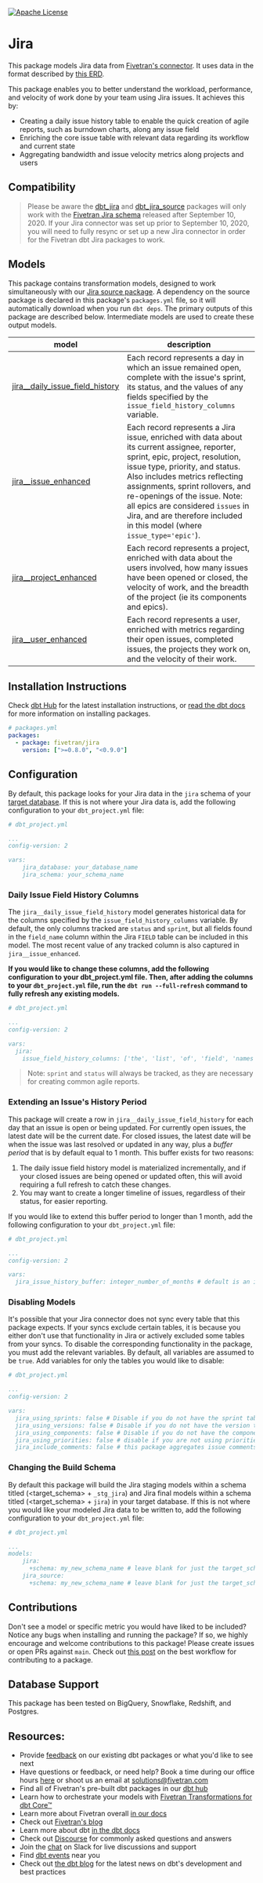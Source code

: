 [![Apache License](https://img.shields.io/badge/License-Apache%202.0-blue.svg)](https://opensource.org/licenses/Apache-2.0)
# Jira

This package models Jira data from [Fivetran's connector](https://fivetran.com/docs/applications/jira). It uses data in the format described by [this ERD](https://fivetran.com/docs/applications/jira/#schemainformation).

This package enables you to better understand the workload, performance, and velocity of work done by your team using Jira issues. It achieves this by:
- Creating a daily issue history table to enable the quick creation of agile reports, such as burndown charts, along any issue field
- Enriching the core issue table with relevant data regarding its workflow and current state
- Aggregating bandwidth and issue velocity metrics along projects and users

## Compatibility
> Please be aware the [dbt_jira](https://github.com/fivetran/dbt_jira) and [dbt_jira_source](https://github.com/fivetran/dbt_jira_source) packages will only work with the [Fivetran Jira schema](https://fivetran.com/docs/applications/jira/changelog) released after September 10, 2020. If your Jira connector was set up prior to September 10, 2020, you will need to fully resync or set up a new Jira connector in order for the Fivetran dbt Jira packages to work.

## Models

This package contains transformation models, designed to work simultaneously with our [Jira source package](https://github.com/fivetran/dbt_jira_source). A dependency on the source package is declared in this package's `packages.yml` file, so it will automatically download when you run `dbt deps`. The primary outputs of this package are described below. Intermediate models are used to create these output models.

| **model**                | **description**                                                                                                                                |
| ------------------------ | ---------------------------------------------------------------------------------------------------------------------------------------------- |
| [jira__daily_issue_field_history](https://github.com/fivetran/dbt_jira/blob/master/models/jira__daily_issue_field_history.sql)             | Each record represents a day in which an issue remained open, complete with the issue's sprint, its status, and the values of any fields specified by the `issue_field_history_columns` variable. |
| [jira__issue_enhanced](https://github.com/fivetran/dbt_jira/blob/master/models/jira__issue_enhanced.sql)            | Each record represents a Jira issue, enriched with data about its current assignee, reporter, sprint, epic, project, resolution, issue type, priority, and status. Also includes metrics reflecting assignments, sprint rollovers, and re-openings of the issue. Note: all epics are considered `issues` in Jira, and are therefore included in this model (where `issue_type='epic'`). |
| [jira__project_enhanced](https://github.com/fivetran/dbt_jira/blob/master/models/jira__project_enhanced.sql)            | Each record represents a project, enriched with data about the users involved, how many issues have been opened or closed, the velocity of work, and the breadth of the project (ie its components and epics). |
| [jira__user_enhanced](https://github.com/fivetran/dbt_jira/blob/master/models/jira__user_enhanced.sql)            | Each record represents a user, enriched with metrics regarding their open issues, completed issues, the projects they work on, and the velocity of their work. |

## Installation Instructions
Check [dbt Hub](https://hub.getdbt.com/) for the latest installation instructions, or [read the dbt docs](https://docs.getdbt.com/docs/package-management) for more information on installing packages.

```yml
# packages.yml
packages:
  - package: fivetran/jira
    version: [">=0.8.0", "<0.9.0"]
```

## Configuration
By default, this package looks for your Jira data in the `jira` schema of your [target database](https://docs.getdbt.com/docs/running-a-dbt-project/using-the-command-line-interface/configure-your-profile). If this is not where your Jira data is, add the following configuration to your `dbt_project.yml` file:

```yml
# dbt_project.yml

...
config-version: 2

vars:
    jira_database: your_database_name
    jira_schema: your_schema_name
```

### Daily Issue Field History Columns
The `jira__daily_issue_field_history` model generates historical data for the columns specified by the `issue_field_history_columns` variable. By default, the only columns tracked are `status` and `sprint`, but all fields found in the `field_name` column within the Jira `FIELD` table can be included in this model. The most recent value of any tracked column is also captured in `jira__issue_enhanced`.

**If you would like to change these columns, add the following configuration to your dbt_project.yml file. Then, after adding the columns to your `dbt_project.yml` file, run the `dbt run --full-refresh` command to fully refresh any existing models.**

```yml
# dbt_project.yml

...
config-version: 2

vars:
  jira:
    issue_field_history_columns: ['the', 'list', 'of', 'field', 'names']
```

> Note: `sprint` and `status` will always be tracked, as they are necessary for creating common agile reports.

### Extending an Issue's History Period
This package will create a row in `jira__daily_issue_field_history` for each day that an issue is open or being updated. For currently open issues, the latest date will be the current date. For closed issues, the latest date will be  when the issue was last resolved or updated in any way, plus a _buffer period_ that is by default equal to 1 month. This buffer exists for two reasons:
1. The daily issue field history model is materialized incrementally, and if your closed issues are being opened or updated often, this will avoid requiring a full refresh to catch these changes.
2. You may want to create a longer timeline of issues, regardless of their status, for easier reporting.

If you would like to extend this buffer period to longer than 1 month, add the following configuration to your `dbt_project.yml` file:

```yml
# dbt_project.yml

...
config-version: 2

vars:
  jira_issue_history_buffer: integer_number_of_months # default is an interval of 1 month
```

### Disabling Models
It's possible that your Jira connector does not sync every table that this package expects. If your syncs exclude certain tables, it is because you either don't use that functionality in Jira or actively excluded some tables from your syncs. To disable the corresponding functionality in the package, you must add the relevant variables. By default, all variables are assumed to be `true`. Add variables for only the tables you would like to disable:  

```yml
# dbt_project.yml

...
config-version: 2

vars:
  jira_using_sprints: false # Disable if you do not have the sprint table, or if you do not want sprint related metrics reported
  jira_using_versions: false # Disable if you do not have the version table, or if you do not want version related metrics reported
  jira_using_components: false # Disable if you do not have the component table, or if you do not want component related metrics reported
  jira_using_priorities: false # disable if you are not using priorities in Jira
  jira_include_comments: false # this package aggregates issue comments so that you have a single view of all your comments in the jira__issue_enhanced table. This can cause limit errors if you have a large dataset. Disable to remove this functionality.
```

### Changing the Build Schema
By default this package will build the Jira staging models within a schema titled (<target_schema> + `_stg_jira`) and Jira final models within a schema titled (<target_schema> + `jira`) in your target database. If this is not where you would like your modeled Jira data to be written to, add the following configuration to your `dbt_project.yml` file:

```yml
# dbt_project.yml

...
models:
    jira:
      +schema: my_new_schema_name # leave blank for just the target_schema
    jira_source:
      +schema: my_new_schema_name # leave blank for just the target_schema
```

## Contributions
Don't see a model or specific metric you would have liked to be included? Notice any bugs when installing 
and running the package? If so, we highly encourage and welcome contributions to this package! 
Please create issues or open PRs against `main`. Check out [this post](https://discourse.getdbt.com/t/contributing-to-a-dbt-package/657) on the best workflow for contributing to a package.

## Database Support
This package has been tested on BigQuery, Snowflake, Redshift, and Postgres.

## Resources:
- Provide [feedback](https://www.surveymonkey.com/r/DQ7K7WW) on our existing dbt packages or what you'd like to see next
- Have questions or feedback, or need help? Book a time during our office hours [here](https://calendly.com/fivetran-solutions-team/fivetran-solutions-team-office-hours) or shoot us an email at solutions@fivetran.com
- Find all of Fivetran's pre-built dbt packages in our [dbt hub](https://hub.getdbt.com/fivetran/)
- Learn how to orchestrate your models with [Fivetran Transformations for dbt Core™](https://fivetran.com/docs/transformations/dbt)
- Learn more about Fivetran overall [in our docs](https://fivetran.com/docs)
- Check out [Fivetran's blog](https://fivetran.com/blog)
- Learn more about dbt [in the dbt docs](https://docs.getdbt.com/docs/introduction)
- Check out [Discourse](https://discourse.getdbt.com/) for commonly asked questions and answers
- Join the [chat](http://slack.getdbt.com/) on Slack for live discussions and support
- Find [dbt events](https://events.getdbt.com) near you
- Check out [the dbt blog](https://blog.getdbt.com/) for the latest news on dbt's development and best practices
